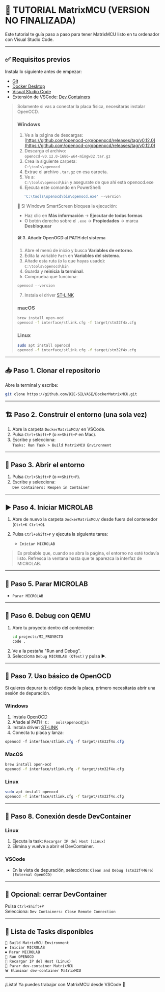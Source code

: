 # 🧪 TUTORIAL MatrixMCU (VERSION NO FINALIZADA)

Este tutorial te guía paso a paso para tener MatrixMCU listo en tu ordenador con Visual Studio Code.

---

## ✅ Requisitos previos

Instala lo siguiente antes de empezar:

- [Git](https://git-scm.com/)
- [Docker Desktop](https://www.docker.com/products/docker-desktop/)
- [Visual Studio Code](https://code.visualstudio.com/)
- Extensión de VSCode: [Dev Containers](https://marketplace.visualstudio.com/items?itemName=ms-vscode-remote.remote-containers)

>
> Solamente si vas a conectar la placa física, necesitarás instalar OpenOCD.
>
>### Windows
>
>1. Ve a la página de descargas:  
    [https://github.com/openocd-org/openocd/releases/tag/v0.12.0](https://github.com/openocd-org/openocd/releases/tag/v0.12.0)
>2. Descarga el archivo:  
   `openocd-v0.12.0-i686-w64-mingw32.tar.gz`
>3. Crea la siguiente carpeta:  
   `C:\tools\openocd`
>4. Extrae el archivo `.tar.gz` en esa carpeta.
>5. Ve a:  
   `C:\tools\openocd\bin` y asegurate de que ahí está openocd.exe
>6. Ejecuta este comando en PowerShell:
>```powershell
>    'C:\tools\openocd\bin\openocd.exe' --version
>```
>🔐 Si Windows SmartScreen bloquea la ejecución:
>- Haz clic en **Más información** → **Ejecutar de todas formas**
>- O botón derecho sobre el `.exe` → **Propiedades** → marca **Desbloquear**
>#### 🛠 3. Añadir OpenOCD al PATH del sistema
>
>1. Abre el menú de inicio y busca **Variables de entorno**.
>2. Edita la variable `Path` en **Variables del sistema**.
>3. Añade esta ruta (o la que hayas usado):  
   `C:\tools\openocd\bin`
>4. Guarda y **reinicia la terminal**.
>5. Comprueba que funciona:
>
>```powershell
>openocd --version
>```
>
>7. Instala el driver [ST-LINK](https://www.st.com/en/development-tools/stsw-link009.html)
>
>### macOS
>
>```bash
>brew install open-ocd
>openocd -f interface/stlink.cfg -f target/stm32f4x.cfg
>```
>
>### Linux
>
>```bash
>sudo apt install openocd
>openocd -f interface/stlink.cfg -f target/stm32f4x.cfg
>```

---

## 📥 Paso 1. Clonar el repositorio

Abre la terminal y escribe:

```bash
git clone https://github.com/DIE-SILVASE/DockerMatrixMCU.git
```

---

## 🏗️ Paso 2. Construir el entorno (una sola vez)

1. Abre la carpeta `DockerMatrixMCU/` en VSCode.
2. Pulsa `Ctrl+Shift+P` (o `⌘+Shift+P` en Mac).
3. Escribe y selecciona:  
   `Tasks: Run Task > Build MatrixMCU Environment`

---

## 🚪 Paso 3. Abrir el entorno

1. Pulsa `Ctrl+Shift+P` (o `⌘+Shift+P`).
2. Escribe y selecciona:  
   `Dev Containers: Reopen in Container`

---

## ▶️ Paso 4. Iniciar MICROLAB

1. Abre de nuevo la carpeta `DockerMatrixMCU/` desde fuera del contenedor (`Ctrl+K Ctrl+O`).
2. Pulsa `Ctrl+Shift+P` y ejecuta la siguiente tarea:

   - `Iniciar MICROLAB`

>
> Es probable que, cuando se abra la página, el entorno no esté todavía listo.
> Refresca la ventana hasta que te aparezca la interfaz de MICROLAB.
>

---

## 🛑 Paso 5. Parar MICROLAB

- `Parar MICROLAB`

---

## 🐞 Paso 6. Debug con QEMU

1. Abre tu proyecto dentro del contenedor:
   ```bash
   cd projects/MI_PROYECTO
   code .
   ```
2. Ve a la pestaña "Run and Debug".
3. Selecciona `Debug MICROLAB (QTest)` y pulsa ▶️.

---

## 🧪 Paso 7. Uso básico de OpenOCD

Si quieres depurar tu código desde la placa, primero necesitarás abrir una sesión de depuración.


### Windows

1. Instala [OpenOCD](https://github.com/openocd-org/openocd/releases/tag/v0.12.0)
2. Añade al PATH: `C:	ools\openocdin`
3. Instala driver: [ST-LINK](https://www.st.com/en/development-tools/stsw-link009.html)
4. Conecta tu placa y lanza:

```powershell
openocd -f interface/stlink.cfg -f target/stm32f4x.cfg
```

### MacOS

```bash
brew install open-ocd
openocd -f interface/stlink.cfg -f target/stm32f4x.cfg
```

### Linux

```bash
sudo apt install openocd
openocd -f interface/stlink.cfg -f target/stm32f4x.cfg
```

---

## 🧠 Paso 8. Conexión desde DevContainer

### Linux

1. Ejecuta la task:
   `Recargar IP del Host (Linux)`
2. Elimina y vuelve a abrir el DevContainer.

### VSCode

- En la vista de depuración, selecciona:
  `Clean and Debug (stm32f446re) (External OpenOCD)`

---

## 🧹 Opcional: cerrar DevContainer

Pulsa `Ctrl+Shift+P`  
Selecciona: `Dev Containers: Close Remote Connection`

---

## 🧰 Lista de Tasks disponibles

```txt
🔧 Build MatrixMCU Environment
▶️ Iniciar MICROLAB
⏹ Parar MICROLAB
🧪 Run OPENOCD
🔁 Recargar IP del Host (Linux)
🧹 Parar dev-container MatrixMCU
🗑️ Eliminar dev-container MatrixMCU
```

---

¡Listo! Ya puedes trabajar con MatrixMCU desde VSCode 🎉
